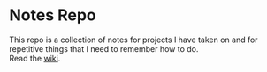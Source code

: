 # Notes Repo
This repo is a collection of notes for projects I have taken on and for repetitive things that I need to remember how to do.  
Read the [wiki](https://github.com/wmcooper2/Notes/wiki).
